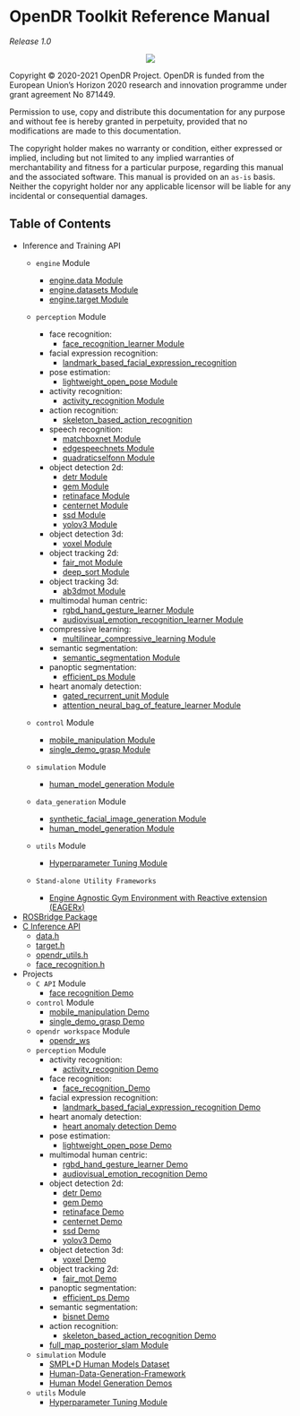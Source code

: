 # OpenDR Toolkit Reference Manual

*Release 1.0*
<div align="center">
  <img src="images/opendr_logo.png" />
</div>

Copyright &copy; 2020-2021 OpenDR Project.
OpenDR is funded from the European Union’s Horizon 2020 research and innovation programme under grant agreement No 871449.

Permission to use, copy and distribute this documentation for any purpose and without fee is hereby granted in perpetuity, provided that no modifications are made to this documentation.

The copyright holder makes no warranty or condition, either expressed or implied, including but not limited to any implied warranties of merchantability and fitness for a particular purpose, regarding this manual and the associated software.
This manual is provided on an `as-is` basis.
Neither the copyright holder nor any applicable licensor will be liable for any incidental or consequential damages.

## Table of Contents

- Inference and Training API
    - `engine` Module
        - [engine.data Module](engine-data.md)
        - [engine.datasets Module](engine-datasets.md)
        - [engine.target Module](engine-target.md)
    - `perception` Module
        - face recognition:
            - [face_recognition_learner Module](face-recognition.md)
        - facial expression recognition:
            - [landmark_based_facial_expression_recognition](landmark-based-facial-expression-recognition.md)
        - pose estimation:
            - [lightweight_open_pose Module](lightweight-open-pose.md)
        - activity recognition:
            - [activity_recognition Module](activity-recognition.md)
        - action recognition:
            - [skeleton_based_action_recognition](skeleton-based-action-recognition.md)
        - speech recognition:
            - [matchboxnet Module](matchboxnet.md)
            - [edgespeechnets Module](edgespeechnets.md)
            - [quadraticselfonn Module](quadratic-selfonn.md)
        - object detection 2d:
            - [detr Module](detr.md)
            - [gem Module](gem.md)
            - [retinaface Module](face-detection-2d-retinaface.md)
            - [centernet Module](object-detection-2d-centernet.md)
            - [ssd Module](object-detection-2d-ssd.md)
            - [yolov3 Module](object-detection-2d-yolov3.md)
        - object detection 3d:
            - [voxel Module](voxel-object-detection-3d.md)
        - object tracking 2d:
            - [fair_mot Module](object-tracking-2d-fair-mot.md)
            - [deep_sort Module](object-tracking-2d-deep-sort.md)
        - object tracking 3d:
            - [ab3dmot Module](object-tracking-3d-ab3dmot.md)
        - multimodal human centric:
            - [rgbd_hand_gesture_learner Module](rgbd-hand-gesture-learner.md)
            - [audiovisual_emotion_recognition_learner Module](audiovisual-emotion-recognition-learner.md)
        - compressive learning:
            - [multilinear_compressive_learning Module](multilinear-compressive-learning.md)
        - semantic segmentation:
            - [semantic_segmentation Module](semantic-segmentation.md)
        - panoptic segmentation:
            - [efficient_ps Module](efficient-ps.md)
        - heart anomaly detection:
            - [gated_recurrent_unit Module](gated-recurrent-unit-learner.md)
            - [attention_neural_bag_of_feature_learner Module](attention-neural-bag-of-feature-learner.md)

    - `control` Module
        - [mobile_manipulation Module](mobile-manipulation.md)
        - [single_demo_grasp Module](single-demonstration-grasping.md)        

    - `simulation` Module
        - [human_model_generation Module](human_model_generation.md)
    - `data_generation` Module
        - [synthetic_facial_image_generation Module](synthetic_facial_image_generator.md)
        - [human_model_generation Module](human-model-generation.md)
    - `utils` Module
        - [Hyperparameter Tuning Module](hyperparameter_tuner.md)
    - `Stand-alone Utility Frameworks`
        - [Engine Agnostic Gym Environment with Reactive extension (EAGERx)](eagerx.md)
- [ROSBridge Package](rosbridge.md)
- [C Inference API](c-api.md)
    - [data.h](c-data-h.md)
    - [target.h](c-target-h.md)
    - [opendr_utils.h](c-opendr-utils-h.md)
    - [face_recognition.h](c-face-recognition-h.md)
- Projects
    - `C API` Module
        - [face recognition Demo](/projects/c_api)
    - `control` Module
        - [mobile_manipulation Demo](/projects/control/mobile_manipulation)
        - [single_demo_grasp Demo](/projects/control/single_demo_grasp)
    - `opendr workspace` Module
        - [opendr_ws](/projects/opendr_ws)
    - `perception` Module
        - activity recognition:
            - [activity_recognition Demo](/projects/perception/activity_recognition/demos/online_recognition)
        - face recognition:
            - [face_recognition_Demo](/projects/perception/face_recognition)
        - facial expression recognition:
            - [landmark_based_facial_expression_recognition Demo](/projects/perception/facial_expression_recognition/landmark_based_facial_expression_recognition)
        - heart anomaly detection:
            - [heart anomaly detection Demo](/projects/perception/heart_anomaly_detection)
        - pose estimation:
            - [lightweight_open_pose Demo](/projects/perception/lightweight_open_pose)
        - multimodal human centric:
            - [rgbd_hand_gesture_learner Demo](/projects/perception/multimodal_human_centric/rgbd_hand_gesture_recognition)
            - [audiovisual_emotion_recognition Demo](/projects/perception/multimodal_human_centric/audiovisual_emotion_recognition)
        - object detection 2d:
            - [detr Demo](/projects/perception/object_detection_2d/detr)
            - [gem Demo](/projects/perception/object_detection_2d/gem)
            - [retinaface Demo](/projects/perception/object_detection_2d/retinaface)
            - [centernet Demo](/projects/perception/object_detection_2d/centernet)
            - [ssd Demo](/projects/perception/object_detection_2d/ssd)
            - [yolov3 Demo](/projects/perception/object_detection_2d/yolov3)
        - object detection 3d:
            - [voxel Demo](/projects/perception/object_detection_3d/demos/voxel_object_detection_3d)
        - object tracking 2d:
            - [fair_mot Demo](/projects/perception/object_tracking_2d/demos/fair_mot_deep_sort)
        - panoptic segmentation:
            - [efficient_ps Demo](/projects/perception/panoptic_segmentation/efficient_ps)
        - semantic segmentation:
            - [bisnet Demo](/projects/perception/semantic_segmentation/bisenet)
        - action recognition:
            - [skeleton_based_action_recognition Demo](/projects/perception/skeleton_based_action_recognition)
        - [full_map_posterior_slam Module](/projects/perception/slam/full_map_posterior_gmapping)
    - `simulation` Module
        - [SMPL+D Human Models Dataset](/projects/simulation/SMPL%2BD_human_models)
        - [Human-Data-Generation-Framework](/projects/simulation/human_dataset_generation)
        - [Human Model Generation Demos](/projects/simulation/human_dataset_generation)
    - `utils` Module
        - [Hyperparameter Tuning Module](/projects/utils/hyperparameter_tuner)

